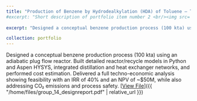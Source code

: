 ```yaml
---
title: "Production of Benzene by Hydrodealkylation (HDA) of Toluene – Techno-Economic Design"
#excerpt: "Short description of portfolio item number 2 <br/><img src='/images/500x300.png'>"
                                                        
excerpt: "Designed a conceptual benzene production process (100 kta) using an adiabatic plug flow reactor. Built detailed reactor/recycle models in Python and Aspen HYSYS, integrated distillation and heat exchanger networks, and performed cost estimation. Delivered a full techno-economic analysis showing feasibility with an IRR of 40% and an NPV of ~$50M, while also addressing CO₂ emissions and process safety."

collection: portfolio
---
```


Designed a conceptual benzene production process (100 kta) using an adiabatic plug flow reactor. Built detailed reactor/recycle models in Python and Aspen HYSYS, integrated distillation and heat exchanger networks, and performed cost estimation. Delivered a full techno-economic analysis showing feasibility with an IRR of 40% and an NPV of ~$50M, while also addressing CO₂ emissions and process safety.
[<u>View File</u>]({{ "/home/files/group_14_designreport.pdf" | relative_url }})